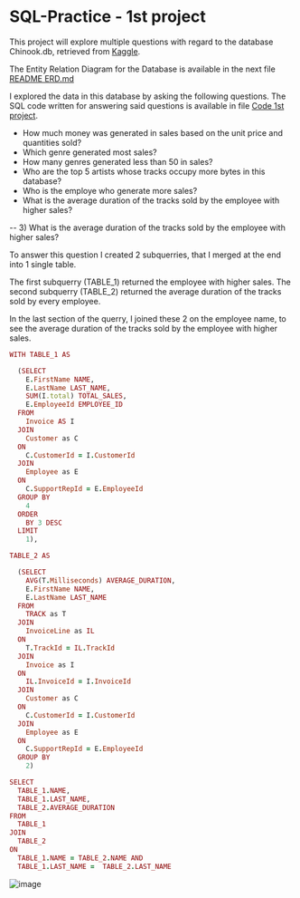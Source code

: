 # SQL-Practice - 1st project

This project will explore multiple questions with regard to the database Chinook.db, retrieved from [Kaggle](https://www.kaggle.com/datasets/marwandiab/chinookdatabase). 

The Entity Relation Diagram for the Database is available in the next file [README ERD.md](https://github.com/alexalra/SQL-Practice/blob/main/2.%20README%20ERD.md)

I explored the data in this database by asking the following questions. The SQL code written for answering said questions is available in file [Code 1st project](https://github.com/alexalra/SQL-Practice/blob/main/1.%20README%20Project%20introduction.md).

- How much money was generated in sales based on the unit price and quantities sold?
- Which genre generated most sales?
- How many genres generated less than 50 in sales?
- Who are the top 5 artists whose tracks occupy more bytes in this database?
- Who is the employe who generate more sales?
- What is the average duration of the tracks sold by the employee with higher sales?

-- 3) What is the average duration of the tracks sold by the employee with higher sales?

To answer this question I created 2 subquerries, that I merged at the end into 1 single table.

The first subquerry (TABLE_1) returned the employee with higher sales.
The second subquerry (TABLE_2) returned the average duration of the tracks sold by every employee.

In the last section of the querry, I joined these 2 on the employee name, to see the average duration of the tracks sold by the employee with higher sales. 


```ruby
WITH TABLE_1 AS 

  (SELECT 
    E.FirstName NAME, 
    E.LastName LAST_NAME,
    SUM(I.total) TOTAL_SALES, 
    E.EmployeeId EMPLOYEE_ID 
  FROM 
    Invoice AS I
  JOIN 
    Customer as C
  ON 
    C.CustomerId = I.CustomerId
  JOIN 
    Employee as E
  ON 
    C.SupportRepId = E.EmployeeId
  GROUP BY 
    4
  ORDER 
    BY 3 DESC
  LIMIT 
    1),

TABLE_2 AS 

  (SELECT 
    AVG(T.Milliseconds) AVERAGE_DURATION, 
    E.FirstName NAME,
    E.LastName LAST_NAME
  FROM 
    TRACK as T
  JOIN 
    InvoiceLine as IL 
  ON 
    T.TrackId = IL.TrackId
  JOIN 
    Invoice as I
  ON 
    IL.InvoiceId = I.InvoiceId
  JOIN 
    Customer as C
  ON 
    C.CustomerId = I.CustomerId
  JOIN 
    Employee as E
  ON 
    C.SupportRepId = E.EmployeeId
  GROUP BY 
    2)

SELECT  
  TABLE_1.NAME, 
  TABLE_1.LAST_NAME,
  TABLE_2.AVERAGE_DURATION
FROM 
  TABLE_1
JOIN 
  TABLE_2
ON 
  TABLE_1.NAME = TABLE_2.NAME AND  
  TABLE_1.LAST_NAME =  TABLE_2.LAST_NAME
```

![image](https://github.com/alexalra/SQL-Practice/assets/78654579/d2b420a4-ea96-40ed-b27d-97d403ab1bb7)


